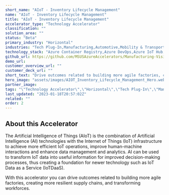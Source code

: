 ```yaml
---
short_name: "AIoT - Inventory Lifecycle Management"
name: "AIoT - Inventory Lifecycle Management"
title: "AIoT - Inventory Lifecycle Management"
accelerator_type: "Technology Accelerator"
classification: ""
solution_area: ""
status: "Beta"
primary_industry: "Horizontal"
industries: "Tech Plug-In,Manufacturing,Automotive,Mobility & Transport"
technology_stack: "Azure Container Registry,Azure DevOps,Azure IoT Hub,Azure Machine Learning,Azure SQL,Azure Storage,Cognitive Services,Docker,PowerBI,Python"
github_url: https://github.com/MSUSAzureAccelerators/Manufacturing-Vision-AMD64-Accelerator
demo_url: 
customer_overview_url: ""
customer_deck_url: ""
short_text: "Drive outcomes related to building more agile factories, creating more resilient supply chains, and transforming workforces."
hero_image: "assets/images/AIOT_Inventory_Lifecycle_Management_Hero.webp"
partner_image: 
tags: "\"Technology Accelerator\",\"Horizontal\",\"Tech Plug-In\",\"Manufacturing\",\"Automotive\",\"Mobility & Transport\",\"Azure Container Registry\",\"Azure DevOps\",\"Azure IoT Hub\",\"Azure Machine Learning\",\"Azure SQL\",\"Azure Storage\",\"Cognitive Services\",\"Docker\",\"PowerBI\",\"Python\",\"Beta\""
last_updated: "2023-01-18T20:57:02Z"
related: ""
order: 2
---
```

## About this Accelerator

The Artificial Intelligence of Things (AIoT) is the combination of Artificial Intelligence (AI) technologies with the Internet of Things (IoT) infrastructure to achieve more efficient IoT operations, improve human-machine interactions and enhance data management and analytics. AI can be used to transform IoT data into useful information for improved decision-making processes, thus creating a foundation for newer technology such as IoT Data as a Service (IoTDaaS).

With this accelerator you can drive outcomes related to building more agile factories, creating more resilient supply chains, and transforming workforces.